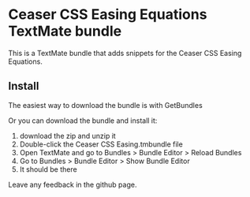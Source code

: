 # Ceaser CSS Easing Equations TextMate bundle

This is a TextMate bundle that adds snippets for the Ceaser CSS Easing Equations.

## Install

The easiest way to download the bundle is with GetBundles

Or you can download the bundle and install it:

1. download the zip and unzip it
2. Double-click the Ceaser CSS Easing.tmbundle file
5. Open TextMate and go to Bundles > Bundle Editor > Reload Bundles
6. Go to Bundles > Bundle Editor > Show Bundle Editor
7. It should be there

Leave any feedback in the github page.